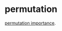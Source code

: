 # permutation
[permutation importance](https://www.kaggle.com/rudrakumawat22/exercise-permutation-importance).
